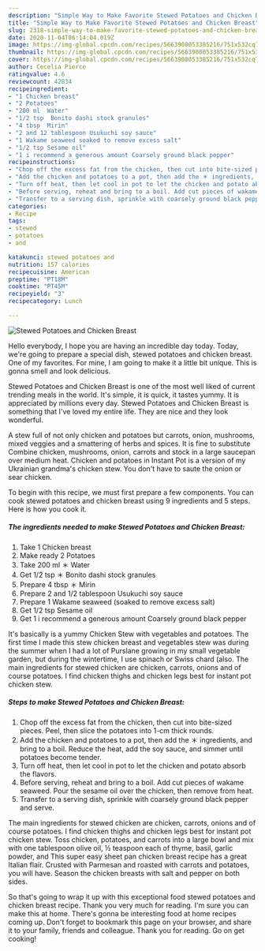 ```yaml
---
description: "Simple Way to Make Favorite Stewed Potatoes and Chicken Breast"
title: "Simple Way to Make Favorite Stewed Potatoes and Chicken Breast"
slug: 2318-simple-way-to-make-favorite-stewed-potatoes-and-chicken-breast
date: 2020-11-04T06:14:04.019Z
image: https://img-global.cpcdn.com/recipes/5663908053385216/751x532cq70/stewed-potatoes-and-chicken-breast-recipe-main-photo.jpg
thumbnail: https://img-global.cpcdn.com/recipes/5663908053385216/751x532cq70/stewed-potatoes-and-chicken-breast-recipe-main-photo.jpg
cover: https://img-global.cpcdn.com/recipes/5663908053385216/751x532cq70/stewed-potatoes-and-chicken-breast-recipe-main-photo.jpg
author: Cecelia Pierce
ratingvalue: 4.6
reviewcount: 42834
recipeingredient:
- "1 Chicken breast"
- "2 Potatoes"
- "200 ml  Water"
- "1/2 tsp  Bonito dashi stock granules"
- "4 tbsp  Mirin"
- "2 and 12 tablespoon Usukuchi soy sauce"
- "1 Wakame seaweed soaked to remove excess salt"
- "1/2 tsp Sesame oil"
- "1 i recommend a generous amount Coarsely ground black pepper"
recipeinstructions:
- "Chop off the excess fat from the chicken, then cut into bite-sized pieces. Peel, then slice the potatoes into 1-cm thick rounds."
- "Add the chicken and potatoes to a pot, then add the ＊ ingredients, and bring to a boil. Reduce the heat, add the soy sauce, and simmer until potatoes become tender."
- "Turn off heat, then let cool in pot to let the chicken and potato absorb the flavors."
- "Before serving, reheat and bring to a boil. Add cut pieces of wakame seaweed. Pour the sesame oil over the chicken, then remove from heat."
- "Transfer to a serving dish, sprinkle with coarsely ground black pepper and serve."
categories:
- Recipe
tags:
- stewed
- potatoes
- and

katakunci: stewed potatoes and 
nutrition: 157 calories
recipecuisine: American
preptime: "PT18M"
cooktime: "PT45M"
recipeyield: "3"
recipecategory: Lunch

---
```



![Stewed Potatoes and Chicken Breast](https://img-global.cpcdn.com/recipes/5663908053385216/751x532cq70/stewed-potatoes-and-chicken-breast-recipe-main-photo.jpg)

Hello everybody, I hope you are having an incredible day today. Today, we're going to prepare a special dish, stewed potatoes and chicken breast. One of my favorites. For mine, I am going to make it a little bit unique. This is gonna smell and look delicious.

Stewed Potatoes and Chicken Breast is one of the most well liked of current trending meals in the world. It's simple, it is quick, it tastes yummy. It is appreciated by millions every day. Stewed Potatoes and Chicken Breast is something that I've loved my entire life. They are nice and they look wonderful.

A stew full of not only chicken and potatoes but carrots, onion, mushrooms, mixed veggies and a smattering of herbs and spices. It is fine to substitute Combine chicken, mushrooms, onion, carrots and stock in a large saucepan over medium heat. Chicken and potatoes in Instant Pot is a version of my Ukrainian grandma&#39;s chicken stew. You don&#39;t have to saute the onion or sear chicken.


To begin with this recipe, we must first prepare a few components. You can cook stewed potatoes and chicken breast using 9 ingredients and 5 steps. Here is how you cook it.

<!--inarticleads1-->

##### The ingredients needed to make Stewed Potatoes and Chicken Breast:

1. Take 1 Chicken breast
1. Make ready 2 Potatoes
1. Take 200 ml ＊ Water
1. Get 1/2 tsp ＊ Bonito dashi stock granules
1. Prepare 4 tbsp ＊ Mirin
1. Prepare 2 and 1/2 tablespoon Usukuchi soy sauce
1. Prepare 1 Wakame seaweed (soaked to remove excess salt)
1. Get 1/2 tsp Sesame oil
1. Get 1 i recommend a generous amount Coarsely ground black pepper


It&#39;s basically is a yummy Chicken Stew with vegetables and potatoes. The first time I made this stew chicken breast and vegetables stew was during the summer when I had a lot of Purslane growing in my small vegetable garden, but during the wintertime, I use spinach or Swiss chard (also. The main ingredients for stewed chicken are chicken, carrots, onions and of course potatoes. I find chicken thighs and chicken legs best for instant pot chicken stew. 

<!--inarticleads2-->

##### Steps to make Stewed Potatoes and Chicken Breast:

1. Chop off the excess fat from the chicken, then cut into bite-sized pieces. Peel, then slice the potatoes into 1-cm thick rounds.
1. Add the chicken and potatoes to a pot, then add the ＊ ingredients, and bring to a boil. Reduce the heat, add the soy sauce, and simmer until potatoes become tender.
1. Turn off heat, then let cool in pot to let the chicken and potato absorb the flavors.
1. Before serving, reheat and bring to a boil. Add cut pieces of wakame seaweed. Pour the sesame oil over the chicken, then remove from heat.
1. Transfer to a serving dish, sprinkle with coarsely ground black pepper and serve.


The main ingredients for stewed chicken are chicken, carrots, onions and of course potatoes. I find chicken thighs and chicken legs best for instant pot chicken stew. Toss chicken, potatoes, and carrots into a large bowl and mix with one tablespoon olive oil, ½ teaspoon each of thyme, basil, garlic powder, and This super easy sheet pan chicken breast recipe has a great Italian flair. Crusted with Parmesan and roasted with carrots and potatoes, you will have. Season the chicken breasts with salt and pepper on both sides. 

So that's going to wrap it up with this exceptional food stewed potatoes and chicken breast recipe. Thank you very much for reading. I'm sure you can make this at home. There's gonna be interesting food at home recipes coming up. Don't forget to bookmark this page on your browser, and share it to your family, friends and colleague. Thank you for reading. Go on get cooking!
